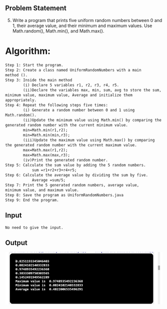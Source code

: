 ## Problem Statement

5.	Write a program that prints five uniform random numbers between 0 and 1, their average value, and their minimum and maximum values. Use Math.random(), Math.min(), and Math.max().
# Algorithm:

    Step 1: Start the program.
	Step 2: Create a class named UniformRandomNumbers with a main    method ().
	Step 3: Inside the main method
	        (i) Declare 5 variables r1, r2, r3, r4, r5.
			(ii)Declare the variables max, min, sum, avg to store the sum, minimum value, maximum value, Average and initialize them 		appropriately.
	Step 4: Repeat the following steps five times:
			(i) Generate a random number between 0 and 1 using Math.random().	
			(ii)Update the minimum value using Math.min() by comparing the generated random number with the current minimum value.
			min=Math.min(r1,r2);
			min=Math.min(min,r3);
			(iii)Update the maximum value using Math.max() by comparing the generated random number with the current maximum value.
			max=Math.max(r1,r2);
		   	max=Math.max(max,r3);
			(iv)Print the generated random number.
	Step 5: Calculate the sum value by adding the 5 random numbers.
	        	sum =r1+r2+r3+r4+r5;
	Step 6: Calculate the average value by dividing the sum by five.
				Average =sum/5;
	Step 7: Print the 5 generated random numbers, average value, 		minimum value, and maximum value.
	Step 8: Save the program as UniformRandomNumbers.java
	Step 9: End the program.


## Input

    No need to give the input.

## Output

![Alt text](image-12.png)
